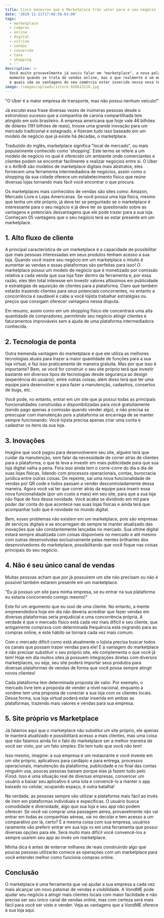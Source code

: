 ```yaml
---
title: Cinco maneiras que o Marketplace trás valor para o seu negócio
date: '2019-11-11T17:08:56-03:00'
tags:
  - marketplace
  - compras
  - online
  - digital
  - vitrine
  - vendas
  - conversão
  - taxa
  - shopping
  - ''
description: >-
  Você muito provavelmente já ouviu falar em "marketplace", a nova palavra do
  momento quando se trata de vendas online, mas o que realmente é um marketplace
  e quais são as vantagens do seu comércio estar inserido nessa nova tendência?
image: /images/uploads/istock-928613118.jpg
---
```

"O Uber é a maior empresa de transporte, mas não possui nenhum veículo!"

Já escutei essa frase diversas vezes de inúmeras pessoas desde o estrondoso sucesso que a companhia de carona compartilhada tem atingido em solo brasileiro. A empresa americana que hoje vale 46 bilhões de dólares (191 bilhões de reais), trouxe uma grande inovação para um mercado tradicional e estagnado, e fizeram tudo isso baseado em um modelo de negócio que já existe há décadas, o marketplace.

Traduzido do inglês, marketplace significa "local de mercado", ou mais popularmente conhecido como 'shopping'. Este termo se refere a um modelo de negócio no qual é oferecido um ambiente onde comerciantes e clientes podem se encontrar facilmente e realizar negócios entre si. O Uber e o AirBnB são modelos de marketplace digitais mais abstratos, eles fornecem uma ferramenta intermediadora de negócios, assim como o shopping da sua cidade oferece um estabelecimento físico que reúne diversas lojas tornando mais fácil você encontrar o que procura.

Os marketplaces mais conhecidos de vendas são sites como: Amazon, Mercado Livre e Lojas Americanas. Se você possui uma loja física, mesmo que tenha um site próprio, já deve ter se perguntado se o marketplace é interessante para o seu negócio e já deve ter se questionado sobre as vantagens e potenciais desvantagens que ele pode trazer para a sua loja. Conheçam 05 vantagens que o seu negócio terá ao estar presente em um marketplace.

## 1. Alto fluxo de cliente

A principal característica de um marketplace é a capacidade de possibilitar que mais pessoas interessadas em seus produtos tenham acesso a sua loja. Quando você insere seu negócio em um marketplace o intuito é aumentar as vendas e essas plataformas são perfeitas para isso! O marketplace possui um modelo de negócio que é monetizado por comissão relativa a cada venda que sua loja fizer dentro da ferramenta e, por essa razão, eles têm total interesse em investir valores altíssimos em publicidade e estratégias de aquisição de clientes para a plataforma. Claro que também estarão trazendo clientes para seus potenciais concorrentes, no entanto a concorrência é saudável e cabe a você lojista trabalhar estratégias ou preços que consigam oferecer vantagens nessa disputa.

Em resumo, assim como em um shopping físico ele concentrará uma alta quantidade de compradores, permitindo seu negócio atingir clientes e faturamentos improváveis sem a ajuda de uma plataforma intermediadora conhecida.

## 2. Tecnologia de ponta

Outra tremenda vantagem do marketplace é que ele utiliza as melhores tecnologias atuais para trazer a maior quantidade de funções para a sua loja virtual, e faz isso praticamente de maneira gratuita. Mas por que isso é importante? Bem, se você for construir o seu site próprio terá que investir bastante em diversos tipos de tecnologias desde segurança ao design (experiência do usuário), entre outras coisas; além disso terá que ter uma equipe para desenvolver e para fazer a manutenção, cadastros, consertos de bugs, etc.

Você pode, no entanto, entrar em um site que já possui todas as principais funcionalidades construídas e disponibilizadas para você gratuitamente (sendo pago apenas a comissão quando vender algo), e não precisa se preocupar com manutenção pois a plataforma se encarrega de se manter sempre funcionando. Você lojista precisa apenas criar uma conta e cadastrar os itens da sua loja.

## 3. Inovações

Imagine que você pagou para desenvolverem seu site, alguém terá que cuidar da manutenção, sem falar da necessidade de correr atrás de clientes para a plataforma, o que te leva a investir em mais publicidade para que sua loja digital valha a pena. Fora isso ainda tem o corre-corre do dia a dia de suas lojas físicas, lidando com processos operacionais, contas, burocracia jurídica entre outras coisas. De repente, sai uma nova funcionalidade de vendas por QR code e todos passam a vender descontroladamente dessa maneira. Agora você vai ter que correr atrás da equipe para inserir essa nova funcionalidade (por um custo a mais) em seu site, para que a sua loja não fique de fora dessa novidade. Você acaba se dividindo em mil para poder dar conta do que acontece nas suas lojas físicas e ainda terá que acompanhar tudo que é novidade no mundo digital.

Bem, esses problemas não existem em um marketplace, pois são empresas de serviços digitais e se encarregam de sempre te manter atualizado das inovações que são constantemente lançadas no mercado. Sua vitrine digital estará sempre atualizada com coisas disponíveis no mercado e até mesmo com outras desenvolvidas exclusivamente pelas mentes brilhantes dos desenvolvedores do marketplace, possibilitando que você foque nas coisas principais do seu negócio.

## 4. Não é seu único canal de vendas

Muitas pessoas acham que por já possuírem um site não precisam ou não é possível também estarem presente em um marketplace.

"Eu já possuo um site para minha empresa, se eu entrar na sua plataforma eu estaria concorrendo comigo mesmo!"

Este foi um argumento que eu ouvi de uma cliente. No entanto, a mente empreendedora hoje em dia não deveria acreditar que fazer vendas em diversas plataformas seria prejudicial e uma concorrência própria. A verdade é que o mercado físico está cada vez mais difícil e seu cliente, que antigamente comprava com determinada frequência está migrando para as compras online, e este hábito se tornará cada vez mais comum.

Com o mercado difícil como está atualmente o lojista precisa buscar todos os canais que possam trazer vendas para ele! E a vantagem do marketplace é não precisar substituir o seu próprio site, ele complementa o que você já tem! Hoje em dia muitos sites já possuem integrações diretas com diversos marketplaces, ou seja, seu site poderá importar seus produtos para diversas plataformas de vendas de forma que você possa sempre atingir novos clientes!

Cada plataforma tem determinada proposta de valor. Por exemplo, o mercado livre tem a proposta de vender a nível nacional, enquanto a vondme tem uma proposta de conectar a sua loja com os clientes locais. Dessa forma, sua loja virtual poderá estar inserida em ambas as plataformas, trazendo mais valores e vendas para sua empresa.

## 5. Site próprio vs Marketplace

Já falamos aqui que o marketplace não substitui um site próprio, ele apenas te manterá atualizado e possibilitará acesso a mais clientes, mas uma coisa que não falamos ainda foi o fato do marketplace ser a melhor maneira de você ser visto, por um fato simples: Ele tem tudo que você não tem!

Isso mesmo, imagine: a sua empresa é um restaurante e você investe em um site próprio, aplicativos para cardápio e para entrega, processos operacionais, manutenção da plataforma, publicidade e no final das contas ninguém usa, poucas pessoas baixam porque elas já fazem tudo pelo iFood. Isso é uma situação real de diversas empresas, convencer um usuário a baixar seu aplicativo é uma luta e convencê-lo a manter o app baixado no celular, ocupando espaço, é outra batalha!

Na verdade, as pessoas sempre vão utilizar a plataforma mais fácil ao invés de irem em plataformas individuais e específicas. O usuário busca comodidade e diversidade, algo que sua loja e seu app não podem oferecer. Se você vai comprar uma passagem aérea, provavelmente não vai entrar em todas as companhias aéreas, vai no decolar e tem acesso a um comparativo por lá, certo? É a mesma coisa com sua empresa, usuários raramente vão preferir entrar em sua loja vs em uma ferramenta que possui diversas opções para ele. Será muito mais difícil você convencê-los a sempre usarem seu app ao invés um marketplace.

Minha dica é antes de enterrar milhares de reais construindo algo que poucas pessoas utilizarão comece as operações com um marketplace para você entender melhor como funciona compras online.

## Conclusão

O marketplace é uma ferramenta que vai ajudar a sua empresa a cada vez mais alcançar um novo patamar de vendas e visibilidade. A VondME pode ajudar seu negócio a atingir mais clientes locais com maior facilidade e não precisa ser seu único canal de vendas online, mas com certeza será mais fácil para você ser visto e vender. Veja as vantagens que a VondME oferece à sua loja aqui.
